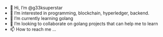 - 👋 Hi, I’m @g33ksuperstar
- 👀 I’m interested in programming, blockchain, hyperledger, backend.
- 🌱 I’m currently learning golang
- 💞️ I’m looking to collaborate on golang projects that can help me to learn
- 📫 How to reach me ...

<!---
g33ksuperstar/g33ksuperstar is a ✨ special ✨ repository because its `README.md` (this file) appears on your GitHub profile.
You can click the Preview link to take a look at your changes.
--->
